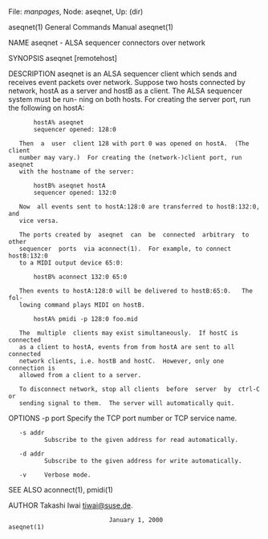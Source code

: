 File: *manpages*,  Node: aseqnet,  Up: (dir)

aseqnet(1)                  General Commands Manual                 aseqnet(1)



NAME
       aseqnet - ALSA sequencer connectors over network


SYNOPSIS
       aseqnet [remotehost]


DESCRIPTION
       aseqnet  is  an  ALSA  sequencer  client which sends and receives event
       packets over network.  Suppose two hosts connected by network, hostA as
       a server and hostB as a client.  The ALSA sequencer system must be run-
       ning on both hosts.  For creating the server port, run the following on
       hostA:

           hostA% aseqnet
           sequencer opened: 128:0

       Then  a  user  client 128 with port 0 was opened on hostA.  (The client
       number may vary.)  For creating the (network-)client port, run  aseqnet
       with the hostname of the server:

           hostB% aseqnet hostA
           sequencer opened: 132:0

       Now  all events sent to hostA:128:0 are transferred to hostB:132:0, and
       vice versa.

       The ports created by  aseqnet  can  be  connected  arbitrary  to  other
       sequencer  ports  via aconnect(1).  For example, to connect hostB:132:0
       to a MIDI output device 65:0:

           hostB% aconnect 132:0 65:0

       Then events to hostA:128:0 will be delivered to hostB:65:0.   The  fol-
       lowing command plays MIDI on hostB.

           hostA% pmidi -p 128:0 foo.mid

       The  multiple  clients may exist simultaneously.  If hostC is connected
       as a client to hostA, events from from hostA are sent to all  connected
       network clients, i.e. hostB and hostC.  However, only one connection is
       allowed from a client to a server.

       To disconnect network, stop all clients  before  server  by  ctrl-C  or
       sending signal to them.  The server will automatically quit.


OPTIONS
       -p port
              Specify the TCP port number or TCP service name.

       -s addr
              Subscribe to the given address for read automatically.

       -d addr
              Subscribe to the given address for write automatically.

       -v     Verbose mode.


SEE ALSO
       aconnect(1), pmidi(1)


AUTHOR
       Takashi Iwai <tiwai@suse.de>.



                                January 1, 2000                     aseqnet(1)

